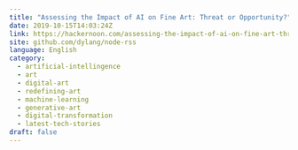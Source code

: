 ```yaml
---
title: "Assessing the Impact of AI on Fine Art: Threat or Opportunity?"
date: 2019-10-15T14:03:24Z
link: https://hackernoon.com/assessing-the-impact-of-ai-on-fine-art-threat-or-opportunity-vz1532wj?source=rss&utm_medium=RSS&utm_source=news.12bit.vn
site: github.com/dylang/node-rss
language: English
category:
  - artificial-intellingence
  - art
  - digital-art
  - redefining-art
  - machine-learning
  - generative-art
  - digital-transformation
  - latest-tech-stories
draft: false
---
```

